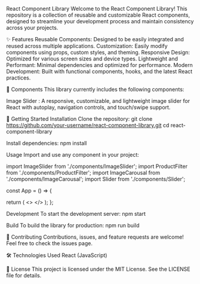 React Component Library
Welcome to the React Component Library! This repository is a collection of reusable and customizable React components, designed to streamline your development process and maintain consistency across your projects.

✨ Features
Reusable Components: Designed to be easily integrated and reused across multiple applications.
Customization: Easily modify components using props, custom styles, and theming.
Responsive Design: Optimized for various screen sizes and device types.
Lightweight and Performant: Minimal dependencies and optimized for performance.
Modern Development: Built with functional components, hooks, and the latest React practices.

🧩 Components
This library currently includes the following components:

Image Slider : A responsive, customizable, and lightweight image slider for React with autoplay, navigation controls, and touch/swipe support.

🚀 Getting Started
Installation
Clone the repository:
git clone https://github.com/your-username/react-component-library.git
cd react-component-library

Install dependencies:
npm install

Usage
Import and use any component in your project:

import ImageSlider from './components/ImageSlider';
import ProductFilter from './components/ProductFilter';
import ImageCarousal from './components/ImageCarousal';
import Slider from './components/Slider';

const App = () => {

return (
<>
<ImageSlider images={imagesArray} />
<ProductFilter />
<ImageCarousal images={imagesArray} />
<Slider min={1} max={20} />
</>
);
};

Development
To start the development server:
npm start

Build
To build the library for production:
npm run build

🤝 Contributing
Contributions, issues, and feature requests are welcome! Feel free to check the issues page.

🛠️ Technologies Used
React (JavaScript)

📜 License
This project is licensed under the MIT License. See the LICENSE file for details.
